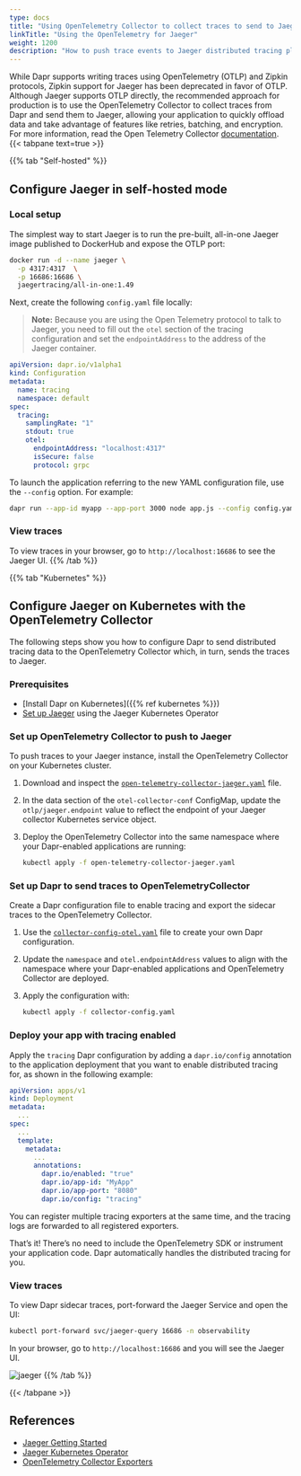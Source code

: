 ```yaml
---
type: docs
title: "Using OpenTelemetry Collector to collect traces to send to Jaeger"
linkTitle: "Using the OpenTelemetry for Jaeger"
weight: 1200
description: "How to push trace events to Jaeger distributed tracing platform, using the OpenTelemetry Collector."
---
```


While Dapr supports writing traces using OpenTelemetry (OTLP) and Zipkin protocols, Zipkin support for Jaeger has been deprecated in favor of OTLP. Although Jaeger supports OTLP directly, the recommended approach for production is to use the OpenTelemetry Collector to collect traces from Dapr and send them to Jaeger, allowing your application to quickly offload data and take advantage of features like retries, batching, and encryption. For more information, read the Open Telemetry Collector [documentation](https://opentelemetry.io/docs/collector/#when-to-use-a-collector).
{{< tabpane text=true >}}

{{% tab "Self-hosted" %}}
<!-- self-hosted -->
## Configure Jaeger in self-hosted mode

### Local setup

The simplest way to start Jaeger is to run the pre-built, all-in-one Jaeger image published to DockerHub and expose the OTLP port:

```bash
docker run -d --name jaeger \
  -p 4317:4317  \
  -p 16686:16686 \
  jaegertracing/all-in-one:1.49
```

Next, create the following `config.yaml` file locally:

> **Note:** Because you are using the Open Telemetry protocol to talk to Jaeger, you need to fill out the `otel` section of the tracing configuration and set the `endpointAddress` to the address of the Jaeger container.

```yaml
apiVersion: dapr.io/v1alpha1
kind: Configuration
metadata:
  name: tracing
  namespace: default
spec:
  tracing:
    samplingRate: "1"
    stdout: true
    otel:
      endpointAddress: "localhost:4317"
      isSecure: false
      protocol: grpc 
```

To launch the application referring to the new YAML configuration file, use
the `--config` option. For example:

```bash
dapr run --app-id myapp --app-port 3000 node app.js --config config.yaml
```

### View traces

To view traces in your browser, go to `http://localhost:16686` to see the Jaeger UI.
{{% /tab %}}

{{% tab "Kubernetes" %}}
<!-- kubernetes -->
## Configure Jaeger on Kubernetes with the OpenTelemetry Collector

The following steps show you how to configure Dapr to send distributed tracing data to the OpenTelemetry Collector which, in turn, sends the traces to Jaeger.

### Prerequisites

- [Install Dapr on Kubernetes]({{% ref kubernetes %}})
- [Set up Jaeger](https://www.jaegertracing.io/docs/1.49/operator/) using the Jaeger Kubernetes Operator

### Set up OpenTelemetry Collector to push to Jaeger

To push traces to your Jaeger instance, install the OpenTelemetry Collector on your Kubernetes cluster.

1. Download and inspect the [`open-telemetry-collector-jaeger.yaml`](/docs/open-telemetry-collector/open-telemetry-collector-jaeger.yaml) file.

1. In the data section of the `otel-collector-conf` ConfigMap, update the `otlp/jaeger.endpoint` value to reflect the endpoint of your Jaeger collector Kubernetes service object.

1. Deploy the OpenTelemetry Collector into the same namespace where your Dapr-enabled applications are running:

   ```sh
   kubectl apply -f open-telemetry-collector-jaeger.yaml
   ```

### Set up Dapr to send traces to OpenTelemetryCollector

Create a Dapr configuration file to enable tracing and export the sidecar traces to the OpenTelemetry Collector.

1. Use the [`collector-config-otel.yaml`](/docs/open-telemetry-collector/collector-config-otel.yaml) file to create your own Dapr configuration.

1. Update the `namespace` and `otel.endpointAddress` values to align with the namespace where your Dapr-enabled applications and OpenTelemetry Collector are deployed.

1. Apply the configuration with:

   ```sh
   kubectl apply -f collector-config.yaml
   ```

### Deploy your app with tracing enabled

Apply the `tracing` Dapr configuration by adding a `dapr.io/config` annotation to the application deployment that you want to enable distributed tracing for, as shown in the following example:

  ```yaml
  apiVersion: apps/v1
  kind: Deployment
  metadata:
    ...
  spec:
    ...
    template:
      metadata:
        ...
        annotations:
          dapr.io/enabled: "true"
          dapr.io/app-id: "MyApp"
          dapr.io/app-port: "8080"
          dapr.io/config: "tracing"
  ```

You can register multiple tracing exporters at the same time, and the tracing logs are forwarded to all registered exporters.

That’s it! There’s no need to include the OpenTelemetry SDK or instrument your application code. Dapr automatically handles the distributed tracing for you.

### View traces

To view Dapr sidecar traces, port-forward the Jaeger Service and open the UI:

```bash
kubectl port-forward svc/jaeger-query 16686 -n observability
```

In your browser, go to `http://localhost:16686` and you will see the Jaeger UI.

![jaeger](/images/jaeger_ui.png)
{{% /tab %}}

{{< /tabpane >}}
## References

- [Jaeger Getting Started](https://www.jaegertracing.io/docs/1.49/getting-started/)
- [Jaeger Kubernetes Operator](https://www.jaegertracing.io/docs/1.49/operator/)
- [OpenTelemetry Collector Exporters](https://opentelemetry.io/docs/collector/configuration/#exporters)
